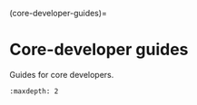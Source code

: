 (core-developer-guides)=
# Core-developer guides

Guides for core developers.

```{tableofcontents}
:maxdepth: 2
```
